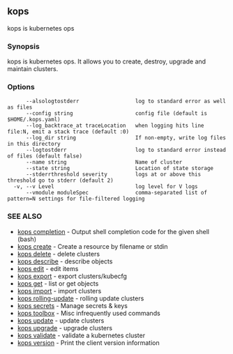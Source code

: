 ## kops

kops is kubernetes ops

### Synopsis


kops is kubernetes ops.
It allows you to create, destroy, upgrade and maintain clusters.

### Options

```
      --alsologtostderr                  log to standard error as well as files
      --config string                    config file (default is $HOME/.kops.yaml)
      --log_backtrace_at traceLocation   when logging hits line file:N, emit a stack trace (default :0)
      --log_dir string                   If non-empty, write log files in this directory
      --logtostderr                      log to standard error instead of files (default false)
      --name string                      Name of cluster
      --state string                     Location of state storage
      --stderrthreshold severity         logs at or above this threshold go to stderr (default 2)
  -v, --v Level                          log level for V logs
      --vmodule moduleSpec               comma-separated list of pattern=N settings for file-filtered logging
```

### SEE ALSO
* [kops completion](kops_completion.md)	 - Output shell completion code for the given shell (bash)
* [kops create](kops_create.md)	 - Create a resource by filename or stdin
* [kops delete](kops_delete.md)	 - delete clusters
* [kops describe](kops_describe.md)	 - describe objects
* [kops edit](kops_edit.md)	 - edit items
* [kops export](kops_export.md)	 - export clusters/kubecfg
* [kops get](kops_get.md)	 - list or get objects
* [kops import](kops_import.md)	 - import clusters
* [kops rolling-update](kops_rolling-update.md)	 - rolling update clusters
* [kops secrets](kops_secrets.md)	 - Manage secrets & keys
* [kops toolbox](kops_toolbox.md)	 - Misc infrequently used commands
* [kops update](kops_update.md)	 - update clusters
* [kops upgrade](kops_upgrade.md)	 - upgrade clusters
* [kops validate](kops_validate.md)	 - validate a kubernetes cluster
* [kops version](kops_version.md)	 - Print the client version information

